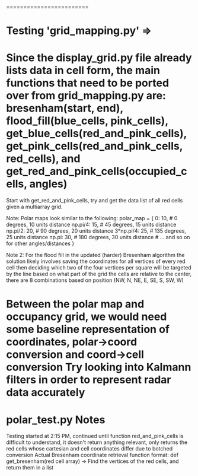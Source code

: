 ========================
# Testing 'grid_mapping.py' =>
Since the display_grid.py file already lists data in cell form, the main functions that need to be ported over from grid_mapping.py are: bresenham(start, end), flood_fill(blue_cells, pink_cells), get_blue_cells(red_and_pink_cells), get_pink_cells(red_and_pink_cells, red_cells), and get_red_and_pink_cells(occupied_cells, angles)
===
Start with get_red_and_pink_cells, try and get the data list of all red cells given a multiarray grid.

Note: Polar maps look similar to the following:
polar_map = {
    0: 10,    # 0 degrees, 10 units distance
    np.pi/4: 15,  # 45 degrees, 15 units distance
    np.pi/2: 20,  # 90 degrees, 20 units distance
    3*np.pi/4: 25,  # 135 degrees, 25 units distance
    np.pi: 30,  # 180 degrees, 30 units distance
    # ... and so on for other angles/distances
}

Note 2: For the flood fill in the updated (harder) Bresenham algorithm the solution likely involves saving the coordinates for all vertices of every red cell then deciding which two of the four vertices per square will be targeted by the line based on what part of the grid the cells are relative to the center, there are 8 combinations based on position (NW, N, NE, E, SE, S, SW, W)

Between the polar map and occupancy grid, we would need some baseline representation of coordinates, polar->coord conversion and coord->cell conversion
Try looking into Kalmann filters in order to represent radar data accurately
========================
# polar_test.py Notes
Testing started at 2:15 PM, continued until 
function red_and_pink_cells is difficult to understand, it doesn't return anything relevant, only returns the red cells
whose cartesian and cell coordinates differ due to botched conversion
Actual Bresenham coordinate retrieval function format:
def get_bresenham(red cell array)
    -> Find the vertices of the red cells, and return them in a list